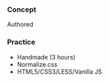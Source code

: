 
### Concept 
Authored

### Practice 
- Handmade (3 hours)
- Normalize.css
- HTML5/CSS3/LESS/Vanilla JS